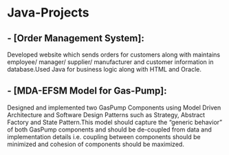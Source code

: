 # Java-Projects

## - [Order Management System]:  

Developed website which sends orders for customers along with maintains employee/ manager/ supplier/ manufacturer and customer information in database.Used Java for business logic along with HTML and Oracle.
    
## - [MDA-EFSM Model for Gas-Pump]:

Designed and implemented two GasPump Components using Model Driven Architecture and Software Design Patterns such as Strategy, Abstract Factory and State Pattern.This model should capture the “generic behavior” of both GasPump components and should be de-coupled from data and implementation details i.e. coupling between components should be minimized and cohesion of components should be maximized.

